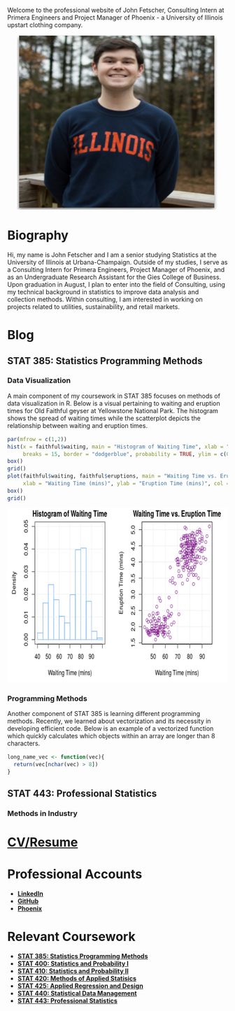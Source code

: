 Welcome to the professional website of John Fetscher, Consulting Intern at Primera Engineers and Project Manager of Phoenix - a University of Illinois upstart clothing company.

<p align="center">
  <img width="460" height="400" src="stat385.png">
</p>

# Biography

Hi, my name is John Fetscher and I am a senior studying Statistics at the University of Illinois at Urbana-Champaign. Outside of my studies, I serve as a Consulting Intern for Primera Engineers, Project Manager of Phoenix, and as an Undergraduate Research Assistant for the Gies College of Business. Upon graduation in August, I plan to enter into the field of Consulting, using my technical background in statistics to improve data analysis and collection methods. Within consulting, I am interested in working on projects related to utilities, sustainability, and retail markets.

# Blog

## STAT 385: Statistics Programming Methods

### Data Visualization

A main component of my coursework in STAT 385 focuses on methods of data visualization in R. Below is a visual pertaining to waiting and eruption times for Old Faithful geyser at Yellowstone National Park. The histogram shows the spread of waiting times while the scatterplot depicts the relationship between waiting and eruption times.

```r
par(mfrow = c(1,2))
hist(x = faithful$waiting, main = "Histogram of Waiting Time", xlab = "Waiting Time (mins)", 
     breaks = 15, border = "dodgerblue", probability = TRUE, ylim = c(0,.05), xlim = c(40,100))
box()
grid()
plot(faithful$waiting, faithful$eruptions, main = "Waiting Time vs. Eruption Time", 
     xlab = "Waiting Time (mins)", ylab = "Eruption Time (mins)", col = "darkmagenta")
box()
grid()
```

<p align="center">
  <img width="1000" height="400" src="stat3852.png">
</p>

### Programming Methods

Another component of STAT 385 is learning different programming methods. Recently, we learned about vectorization and its necessity in developing efficient code. Below is an example of a vectorized function which quickly calculates which objects within an array are longer than 8 characters.

```r
long_name_vec <- function(vec){
  return(vec[nchar(vec) > 8])
}
```

## STAT 443: Professional Statistics

### Methods in Industry



# [CV/Resume](https://drive.google.com/file/d/18PcPykiAO_hySSiGjfotxsO5GkMMWQ-X/view?usp=sharing)

# Professional Accounts
* [**LinkedIn**](https://www.linkedin.com/in/john-fetscher-375401152/)
* [**GitHub**](https://github.com/jfetscher)
* [**Phoenix**](https://phxfashion.bigcartel.com)

# Relevant Coursework
* [**STAT 385: Statistics Programming Methods**](https://courses.illinois.edu/schedule/2020/spring/STAT/385)
* [**STAT 400: Statistics and Probability I**](https://courses.illinois.edu/schedule/2020/spring/STAT/400)
* [**STAT 410: Statistics and Probability II**](https://courses.illinois.edu/schedule/2020/spring/STAT/410)
* [**STAT 420: Methods of Applied Statisics**](https://courses.illinois.edu/schedule/2020/spring/STAT/420)
* [**STAT 425: Applied Regression and Design**](https://courses.illinois.edu/schedule/2020/spring/STAT/425)
* [**STAT 440: Statistical Data Management**](https://courses.illinois.edu/schedule/2020/spring/STAT/440)
* [**STAT 443: Professional Statistics**](https://courses.illinois.edu/schedule/2020/spring/STAT/443)


